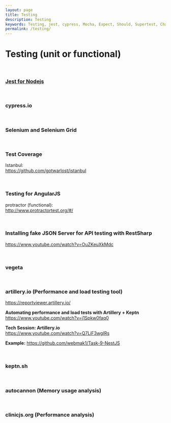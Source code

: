 ```yaml
---
layout: page
title: Testing
description: Testing
keywords: Testing, jest, cypress, Mocha, Expect, Should, Supertest, Chai, Sinon, Karma, Jasmine
permalink: /testing/
---
```


# Testing (unit or functional)

<br/>

### [Jest for Nodejs](/server/nodejs/testing/jest/)

<br/>

### cypress.io

<br/>

### Selenium and Selenium Grid

<br/>

### Test Coverage

Istanbul:  
https://github.com/gotwarlost/istanbul

<br/>

### Testing for AngularJS

protractor (functional):  
http://www.protractortest.org/#/

<br/>

### Installing fake JSON Server for API testing with RestSharp

https://www.youtube.com/watch?v=OuZKeuXkMdc

<br/>

### vegeta

<br/>

### artillery.io (Performance and load testing tool)

https://reportviewer.artillery.io/

**Automating performance and load tests with Artillery + Keptn**  
https://www.youtube.com/watch?v=j1Spkw0faq0

**Tech Session: Artillery.io**  
https://www.youtube.com/watch?v=Q7LiF3wgIRs

**Example:**
https://github.com/webmak1/Task-9-NestJS

<br/>

### keptn.sh

<br/>

### autocannon (Memory usage analysis)

<br/>

### clinicjs.org (Performance analysis)
